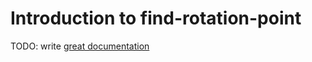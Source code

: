 # Introduction to find-rotation-point

TODO: write [great documentation](http://jacobian.org/writing/what-to-write/)
